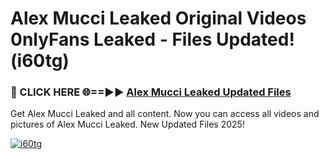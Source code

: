 # Alex Mucci Leaked Original Videos 0nlyFans Leaked - Files Updated! (i60tg)

<h3>🔴 CLICK HERE 🌐==►► <a href="https://best4dudes.click/HH4t6V" rel="nofollow">Alex Mucci Leaked Updated Files</a></h3>

Get Alex Mucci Leaked and all content. Now you can access all videos and pictures of Alex Mucci Leaked. New Updated Files 2025!

[![i60tg](https://github.com/user-attachments/assets/8c521d6e-e6e3-4a75-9320-d58ab9d79d5b)](https://best4dudes.click/HH4t6V)
